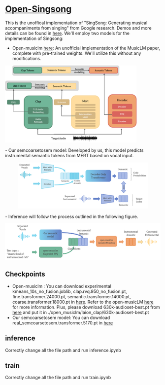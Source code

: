 # [Open-Singsong](https://jihoojung0106.github.io/posts/OpenSingsong/)

This is the unoffical implementation of "SingSong: Generating musical accompaniments from singing" from Google research.
Demos and more details can be found in [here](https://jihoojung0106.github.io/posts/OpenSingsong/).
We'll employ two models for the implementation of Singsong:
- Open-musiclm [here](https://github.com/zhvng/open-musiclm): An unofficial implementation of the MusicLM paper, complete with pre-trained weights. We'll utilize this without any modifications.
  <p align='center'>
<img alt='diagram of Open-musiclm' src='openmusiclm.png' title="open-musiclm" height='250px'>
</p>
- Our semcoarsetosem model: Developed by us, this model predicts instrumental semantic tokens from MERT based on vocal input.
  <p align='center'>
<img alt='diagram of semcoarsetosem model' src='semcoarsetosem.png' title="semcoarsetosem model" height='150px'>
</p>
- Inference will follow the process outlined in the following figure.
  <p align='center'>
<img alt='diagram of inference' src='inference.png' title="inference" height='120px'>
</p>

## Checkpoints
- Open-musiclm : You can download experimental kmeans_10s_no_fusion.joblib, clap.rvq.950_no_fusion.pt, fine.transformer.24000.pt, semantic.transformer.14000.pt, coarse.transformer.18000.pt in [here](https://drive.google.com/drive/u/0/folders/1347glwEc-6XWulfU7NGrFrYTvTnjeVJE). Refer to the open-musicLM [here](https://github.com/zhvng/open-musiclm) for more information. Plus, please download 630k-audioset-best.pt from [here](https://drive.google.com/drive/folders/1D6ZR5S6M5yoNXaJm35U2s-Rh6YofHrpQ?usp=sharing) and put it in ./open_musiclm/laion_clap/630k-audioset-best.pt
- Our semcoarsetosem model: You can download real_semcoarsetosem.transformer.5170.pt in [here](https://drive.google.com/drive/folders/1D6ZR5S6M5yoNXaJm35U2s-Rh6YofHrpQ?usp=sharing)

## inference
Correctly change all the file path and run inference.ipynb

## train
Correctly change all the file path and run train.ipynb
